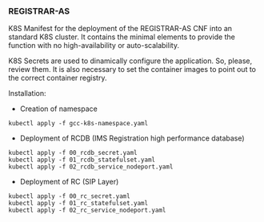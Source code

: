 ### REGISTRAR-AS

K8S Manifest for the deployment of the REGISTRAR-AS CNF into an standard K8S cluster. 
It contains the minimal elements to provide the function with no high-availability or auto-scalability. 

K8S Secrets are used to dinamically configure the application. So, please, review them. It is also necessary to set the container images to point out to the correct container registry.

Installation:
- Creation of namespace
```
kubectl apply -f gcc-k8s-namespace.yaml
```
- Deployment of RCDB (IMS Registration high performance database)
```
kubectl apply -f 00_rcdb_secret.yaml
kubectl apply -f 01_rcdb_statefulset.yaml
kubectl apply -f 02_rcdb_service_nodeport.yaml
```
- Deployment of RC (SIP Layer)
```
kubectl apply -f 00_rc_secret.yaml
kubectl apply -f 01_rc_statefulset.yaml
kubectl apply -f 02_rc_service_nodeport.yaml
```
